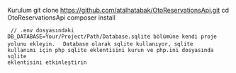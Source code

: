 Kurulum
git clone https://github.com/atalhatabak/OtoReservationsApi.git
cd OtoReservationsApi
composer install

<code> // .env dosyasındaki DB_DATABASE=Your/Project/Path/Database.sqlite bölümüne kendi proje yolunu ekleyin. </code>
<code> Database olarak sqlite kullanıyor, sqlite kullanımı için php sqlite eklentisini kurun ve php.ini dosyasında sqlite eklentisini etkinleştirin</code>
